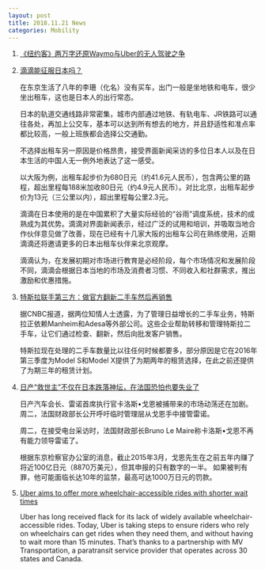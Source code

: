 ```yaml
---
layout: post
title: 2018.11.21 News
categories: Mobility
---
```


1. [《纽约客》两万字还原Waymo与Uber的无人驾驶之争](https://www.huxiu.com/article/272539.html)

2. [滴滴能征服日本吗？](https://www.huxiu.com/article/272647.html)

    在东京生活了八年的李珊（化名）没有买车，出门一般是坐地铁和电车，很少坐出租车，这也是日本人的出行常态。

    日本的轨道交通线路非常密集，城市内部通过地铁、有轨电车、JR铁路可以通往各处，再加上公交车，基本可以达到所有想去的地方，并且舒适性和准点率都比较高，一般上班族都会选择公交通勤。

    不选择出租车另一原因是价格昂贵，接受界面新闻采访的多位日本人以及在日本生活的中国人无一例外地表达了这一感受。

    以大阪为例，出租车起步价为680日元（约41.6元人民币），包含两公里的路程，超出里程每188米加收80日元（约4.9元人民币）。对比北京，出租车起步价为13元（三公里以内），超出里程每公里2.3元。

    滴滴在日本使用的是在中国累积了大量实际经验的“谷雨”调度系统，技术的成熟成为其优势。滴滴对界面新闻表示，经过广泛的试用和培训，并吸取当地合作伙伴意见做了改善，现在已经有十几家大阪的出租车公司在熟练使用，近期滴滴还将邀请更多的日本出租车伙伴来北京观摩。

    滴滴认为，在发展初期对市场进行教育是必经阶段，每个市场情况和发展阶段不同，滴滴会根据日本当地的市场及消费者习惯、不同收入和社群需求，推出激励和优惠措施。

3. [特斯拉联手第三方：做官方翻新二手车然后再销售](https://36kr.com/p/5162943.html)

    据CNBC报道，据两位知情人士透露，为了管理日益增长的二手车业务，特斯拉正依赖Manheim和Adesa等外部公司。这些企业帮助转移和管理特斯拉二手车，让它们通过检查、翻新，然后向批发客户销售。

    特斯拉现在处理的二手车数量比以往任何时候都要多，部分原因是它在2016年第三季度为Model S和Model X提供了为期两年的租赁选择，在此之前还提供了为期三年的租赁计划。

4. [日产“救世主”不仅在日本跌落神坛，在法国恐怕也要失业了](https://36kr.com/p/5163062.html)

    日产汽车会长、雷诺首席执行官卡洛斯•戈恩被捕带来的市场动荡还在加剧。周二，法国财政部长公开呼吁临时管理层从戈恩手中接管雷诺。

    周二，在接受电台采访时，法国财政部长Bruno Le Maire称卡洛斯•戈恩不再有能力领导雷诺了。

    根据东京检察官办公室的消息，截止2015年3月，戈恩先生在之前五年内赚了将近100亿日元（8870万美元），但其申报的只有数字的一半。 如果被判有罪，他可能面临长达10年的监禁，最高可达1000万日元的罚款。

5. [Uber aims to offer more wheelchair-accessible rides with shorter wait times](https://techcrunch.com/2018/11/20/uber-aims-to-offer-more-wheelchair-accessible-rides-through-partnership-with-mv-transportation/)

    Uber  has long received flack for its lack of widely available wheelchair-accessible rides. Today, Uber is taking steps to ensure riders who rely on wheelchairs can get rides when they need them, and without having to wait more than 15 minutes. That’s thanks to a partnership with MV Transportation, a paratransit service provider that operates across 30 states and Canada.
